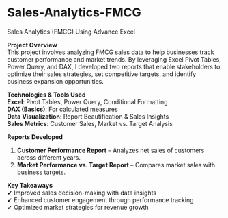 # Sales-Analytics-FMCG
Sales Analytics (FMCG) Using Advance Excel

**Project Overview**  
This project involves analyzing FMCG sales data to help businesses track customer performance and market trends. By leveraging Excel Pivot Tables, Power Query, and DAX, I developed two reports that enable stakeholders to optimize their sales strategies, set competitive targets, and identify business expansion opportunities.

**Technologies & Tools Used**  
**Excel**: Pivot Tables, Power Query, Conditional Formatting  
**DAX (Basics)**: For calculated measures  
**Data Visualization**: Report Beautification & Sales Insights  
**Sales Metrics**: Customer Sales, Market vs. Target Analysis  

**Reports Developed**  
1. **Customer Performance Report** – Analyzes net sales of customers across different years.  
2. **Market Performance vs. Target Report** – Compares market sales with business targets.  

**Key Takeaways**  
✔ Improved sales decision-making with data insights  
✔ Enhanced customer engagement through performance tracking  
✔ Optimized market strategies for revenue growth  

